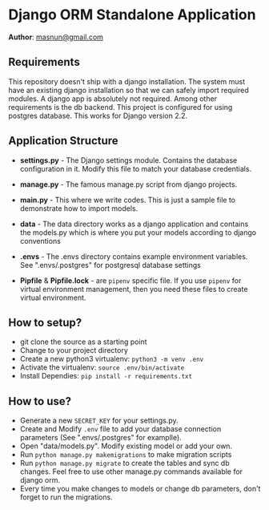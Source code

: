 Django ORM Standalone Application
=================================

__Author__: masnun@gmail.com


Requirements
------------
This repository doesn't ship with a django installation. The system must have an
existing django installation so that we can safely import required modules. A
django app is absolutely not required. Among other requirements is the db
backend. This project is configured for using postgres database. This works for Django version 2.2.


Application Structure
----------------------
+ __settings.py__ - The Django settings module. Contains the database configuration in it. Modify this file to match your database credentials.
+ __manage.py__ - The famous manage.py script from django projects.
+ __main.py__ - This where we write codes. This is just a sample file to demonstrate how to import models.

+ __data__ - The data directory works as a django application and contains the models.py which is where you put your models according to django conventions

+ __.envs__ - The .envs directory contains example environment variables. See ".envs/.postgres" for postgresql database settings

+ __Pipfile__ & __Pipfile.lock__ - are  `pipenv` specific file. If you use `pipenv` for virtual environment management, then you need these files to create virtual environment.

How to setup?
-------------
+ git clone the source as a starting point
+ Change to your project directory
+ Create a new python3 virtualenv: `python3 -m venv .env`
+ Activate the virtualenv: `source .env/bin/activate`
+ Install Dependies: `pip install -r requirements.txt`

How to use?
-----------
+ Generate a new `SECRET_KEY` for your settings.py.
+ Create and Modify `.env` file to add your database connection parameters (See ".envs/.postgres" for examplle).
+ Open "data/models.py". Modify existing model or add your own.
+ Run `python manage.py makemigrations` to make migration scripts
+ Run `python manage.py migrate` to create the tables and sync db changes. Feel free to use other manage.py commands available for django orm.
+ Every time you make changes to models or change db parameters, don't forget to run the migrations.

